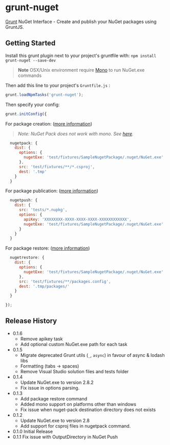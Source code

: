 # grunt-nuget

[Grunt][grunt] NuGet Interface - Create and publish your NuGet packages using GruntJS.

## Getting Started

Install this grunt plugin next to your project's gruntfile with: `npm install grunt-nuget --save-dev`

> **Note** OSX/Unix environment require [Mono][mono] to run NuGet.exe commands

Then add this line to your project's `Gruntfile.js` :

```javascript
grunt.loadNpmTasks('grunt-nuget');
```

Then specify your config:

```javascript
grunt.initConfig({
```

For package creation: ([more information][pack-options])

> *Note: NuGet Pack does not work with mono. See [here](http://nuget.codeplex.com/workitem/2140).*

```javascript
  nugetpack: {
    dist: {
      options: {
        nugetExe: 'test/fixtures/SampleNugetPackage/.nuget/NuGet.exe'
      },
      src: 'test/fixtures/**/*.csproj',
      dest: '.tmp'
    }
  }
```

For package publication: ([more information][push-options])

```javascript
  nugetpush: {
    dist: {
      src: 'tests/*.nupkg',
      options: {
        apiKey: 'XXXXXXXX-XXXX-XXXX-XXXX-XXXXXXXXXXXX',
        nugetExe: 'test/fixtures/SampleNugetPackage/.nuget/NuGet.exe'
      }
    }
  }
```

For package restore: ([more information][restore-options])

```javascript
  nugetrestore: {
    dist: {
      options: {
        nugetExe: 'test/fixtures/SampleNugetPackage/.nuget/NuGet.exe'
      },
      src: 'test/fixtures/**/packages.config',
      dest: '.tmp/packages/'
    }
  }
```

```javascript
});
```

[grunt]: https://github.com/gruntjs/grunt
[mono]: http://www.go-mono.com/mono-downloads/download.html
[pack-options]: https://github.com/spatools/grunt-nuget/wiki/Pack-Options
[push-options]: https://github.com/spatools/grunt-nuget/wiki/Push-Options
[restore-options]: https://github.com/spatools/grunt-nuget/wiki/Restore-Options
[key-options]: https://github.com/spatools/grunt-nuget/wiki/Key-Options

## Release History

* 0.1.6
  * Remove apikey task
  * Add optional custom NuGet.exe path for each task
* 0.1.5
  * Migrate deprecated Grunt utils (`_`, `async`) in favour of async & lodash libs
  * Formatting (tabs -> spaces)
  * Remove Visual Studio solution files and tests folder
* 0.1.4
    * Update NuGet.exe to version 2.8.2
    * Fix issue in options parsing.
* 0.1.3
  * Add package restore command
  * Added mono support on platforms other than windows
  * Fix issue when nuget-pack destination directory does not exists
* 0.1.2
    * Update NuGet.exe to version 2.8
    * Add support for csproj files in nugetpack command.
* 0.1.0 Initial Release
* 0.1.1 Fix issue with OutputDirectory in NuGet Push